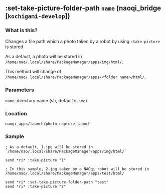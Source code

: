 ## :set-take-picture-folder-path `name` (naoqi_bridge [`kochigami-develop`])

### What is this?

Changes a file path which a photo taken by a robot by using `:take-picture` is stored

As a default, a photo will be stored in `/home/nao/.local/share/PackageManager/apps/img/html/`.

This method will change <folder name> of `/home/nao/.local/share/PackageManager/apps/<folder name>/html/`.

### Parameters

`name`: directory name (str, default is `img`)

### Location

`naoqi_apps/launch/photo_capture.launch`  

### Sample

```
; As a default, 1.jpg will be stored in `/home/nao/.local/share/PackageManager/apps/img/html/`

send *ri* :take-picture "1"

; In this sample, 2.jpg taken by a NAOqi robot will be stored in /home/nao/.local/share/PackageManager/apps/test/html/

send *ri* :set-take-picture-folder-path "test"
send *ri* :take-picture "2"
```

